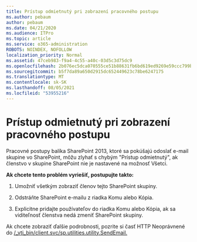 ```yaml
---
title: Prístup odmietnutý pri zobrazení pracovného postupu
ms.author: pebaum
author: pebaum
ms.date: 04/21/2020
ms.audience: ITPro
ms.topic: article
ms.service: o365-administration
ROBOTS: NOINDEX, NOFOLLOW
localization_priority: Normal
ms.assetid: 47ceb983-f9a4-4c55-a40c-03d5c3d75dc9
ms.openlocfilehash: 2b076ec5dca070555ce51b88631fb6bd619ed9269e59ccc799b23b8b95547c16
ms.sourcegitcommit: b5f7da89a650d2915dc652449623c78be6247175
ms.translationtype: MT
ms.contentlocale: sk-SK
ms.lasthandoff: 08/05/2021
ms.locfileid: "53955216"
---
```

# <a name="access-denied-when-viewing-a-workflow"></a>Prístup odmietnutý pri zobrazení pracovného postupu

Pracovné postupy balíka SharePoint 2013, ktoré sa pokúšajú odoslať e-mail skupine vo SharePoint, môžu zlyhať s chybým "Prístup odmietnutý", ak členstvo v skupine SharePoint nie je nastavené na možnosť Všetci.
  
 **Ak chcete tento problém vyriešiť, postupujte takto:**
  
 1. Umožniť všetkým zobraziť členov tejto SharePoint skupiny.
  
 2. Odstráňte SharePoint e-mailu z riadka Komu alebo Kópia.
  
 3. Explicitne pridajte používateľov do riadka Komu alebo Kópia, ak sa viditeľnosť členstva nedá zmeniť SharePoint skupiny.
  
Ak chcete zobraziť ďalšie podrobnosti, pozrite si časť HTTP Neoprávnené do [/_vti_bin/client.svc/sp.utilities.utility.SendEmail.](https://go.microsoft.com/fwlink/?linkid=2044694&amp;clcid=0x409)
  
